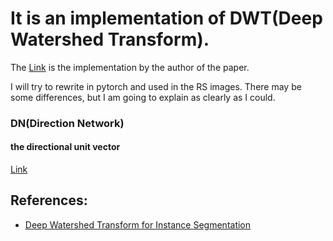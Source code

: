 # It is an implementation of DWT(Deep Watershed Transform).

The [Link](https://github.com/min2209/dwt) is the implementation by the author of the paper.

I will try to rewrite in pytorch and used in the RS images.
There may be some differences, but I am going to explain as clearly as I could.

### DN(Direction Network)
#### the directional unit vector
[Link](https://github.com/min2209/dwt/blob/master/matlab/generate_GT_cityscapes_unified.m)

## References:
* [Deep Watershed Transform for Instance Segmentation](https://arxiv.org/pdf/1611.08303.pdf)
